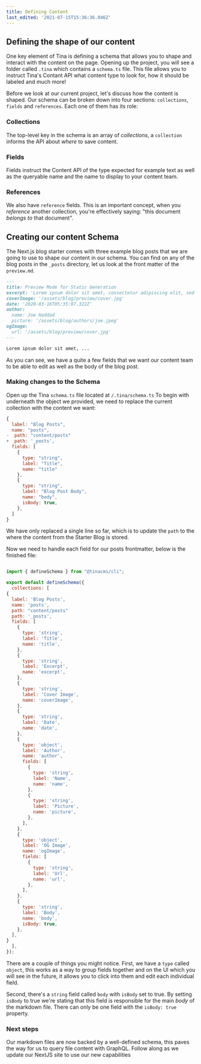 ```yaml
---
title: Defining Content
last_edited: '2021-07-15T15:36:36.046Z'
---
```


## Defining the shape of our content

One key element of Tina is defining a schema that allows you to shape and interact with the content on the page. Opening up the project, you will see a folder called `.tina` which contains a `schema.ts` file. This file allows you to instruct Tina's Contant API what content type to look for, how it should be labeled and much more!

Before we look at our current project, let's discuss how the content is shaped. Our schema can be broken down into four sections: `collections`, `fields` and `references`. Each one of them has its role:

### Collections

The top-level key in the schema is an array of _collections_, a `collection` informs the API about _where_ to save content.


### Fields

Fields instruct the Content API of the type expected for example text as well as the queryable name and the name to display to your content team.

### References

We also have `reference` fields. This is an important concept, when you _reference_ another collection, you're effectively saying: "this document _belongs to_ that document".

## Creating our content Schema

The Next.js blog starter comes with three example blog posts that we are going to use to shape our content in our schema. You can find on any of the blog posts in the `_posts` directory, let us look at the front matter of the `preview.md`.

```md
---
title: Preview Mode for Static Generation
excerpt: 'Lorem ipsum dolor sit amet, consectetur adipiscing elit, sed do eiusmod tempor incididunt ut labore et dolore magna aliqua. Praesent elementum facilisis leo vel fringilla est ullamcorper eget. At imperdiet dui accumsan sit amet nulla facilities morbi tempus.'
coverImage: '/assets/blog/preview/cover.jpg'
date: '2020-03-16T05:35:07.322Z'
author:
  name: Joe Haddad
  picture: '/assets/blog/authors/joe.jpeg'
ogImage:
  url: '/assets/blog/preview/cover.jpg'
---

Lorem ipsum dolor sit amet, ...
```

As you can see, we have a quite a few fields that we want our content team to be able to edit as well as the body of the blog post.

### Making changes to the Schema

Open up the Tina `schema.ts` file located at `/.tina/schema.ts` To begin with underneath the object we provided, we need to replace the current collection with the content we want:

```js
{
  label: "Blog Posts",
  name: "posts",
-  path: "content/posts"  
+  path: '_posts',
  fields: [
    {
      type: "string",
      label: "Title",
      name: "title"
    }, 
    {
      type: "string",
      label: "Blog Post Body",
      name: "body",
      isBody: true,
    },
  ]
}
```

We have only replaced a single line so far, which is to update the `path` to the where the content from the Starter Blog is stored. 

Now we need to handle each field for our posts frontmatter, below is the finished file:

```js

import { defineSchema } from "@tinacms/cli";

export default defineSchema({
  collections: [
{
  label: 'Blog Posts',
  name: 'posts',
  path: "content/posts"  
  path: '_posts',
  fields: [
    {
      type: 'string',
      label: 'Title',
      name: 'title',
    },
    {
      type: 'string',
      label: 'Excerpt',
      name: 'excerpt',
    },
    {
      type: 'string',
      label: 'Cover Image',
      name: 'coverImage',
    },
    {
      type: 'string',
      label: 'Date',
      name: 'date',
    },
    {
      type: 'object',
      label: 'Author',
      name: 'author',
      fields: [
        {
          type: 'string',
          label: 'Name',
          name: 'name',
        },
        {
          type: 'string',
          label: 'Picture',
          name: 'picture',
        },
      ],
    },
    {
      type: 'object',
      label: 'OG Image',
      name: 'ogImage',
      fields: [
        {
          type: 'string',
          label: 'Url',
          name: 'url',
        },
      ],
    },
    {
      type: 'string',
      label: 'Body',
      name: 'body',
      isBody: true,
    },
  ],
}
  ],
});

```

There are a couple of things you might notice. First, we have a `type` called `object`, this works as a way to group fields together and on the UI which you will see in the future, it allows you to click into them and edit each individual field.

Second, there's a `string` field called `body` with `isBody` set to true. By setting `isBody` to true we're stating that this field is responsible for the main _body_ of the markdown file. There can only be one field with the `isBody: true` property.

### Next steps

Our markdown files are now backed by a well-defined schema, this paves the way for us to query file content with GraphQL. Follow along as we update our NextJS site to use our new capabilities

